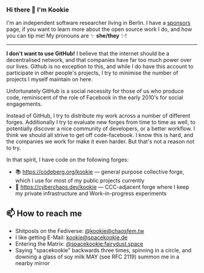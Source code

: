### Hi there 👋 I'm Kookie

I'm an independent software researcher living in Berlin. 
I have a [sponsors] page, if you want to learn more about the open source work I do, and how you can tip me!
My pronouns are ✨ **she/they** ✨!

---

**I don't want to use GitHub!**  I believe that the internet should be a decentralised network,
and that companies have far too much power over our lives.
Github is no exception to this, and while I do have this account to participate in other people's projects,
I try to minimise the number of projects I myself maintain on here.

Unfortunately GitHub is a social necessity for those of us who produce code,
reminiscent of the role of Facebook in the early 2010's for social engagements.

Instead of GitHub, I try to distribute my work across a number of different forges.
Additionally I try to evaluate new forges from time to time as well, to potentially discover a nice community of developers, or a better workflow.
I think we should all strive to get off code-facebook.  I know this is hard, and the companies we work for make it even harder.
But that's not a reason not to try.

In that spirit, I have code on the following forges:

- 📚 https://codeberg.org/kookie — general purpose collective forge, which I use for most of my public projects currently
- 🍵 https://cyberchaos.dev/kookie — CCC-adjacent forge where I keep my private infrastructure and Work-in-progress experiments

[sponsors]: https://github.com/sponsors/spacekookie

## 📫 How to reach me

* Shitposts on the Fediverse: [@kookie@chaosfem.tw](https://chaosfem.tw/@kookie)
* I like getting E-Mail: kookie@spacekookie.de
* Entering the Matrix: [@spacekookie:fairydust.space](https://matrix.to/#/@spacekookie:fairydust.space)
* Saying "spacekookie" backwards three times, spinning in a circle, and downing a glass of soy milk MAY (see RFC 2119) summon me in a nearby mirror
